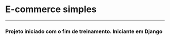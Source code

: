 <h1>E-commerce simples</h1>
<hr>
<h3>Projeto iniciado com o fim de treinamento. Iniciante em Django</h3>
